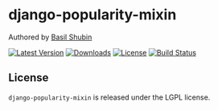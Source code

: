 
django-popularity-mixin
===

Authored by [Basil Shubin](https://github.com/bashu)

[![Latest Version](https://img.shields.io/pypi/v/django-popularity-mixin.svg)](https://pypi.python.org/pypi/django-popularity-mixin/)
[![Downloads](https://img.shields.io/pypi/dm/django-popularity-mixin.svg)](https://pypi.python.org/pypi/django-popularity-mixin/)
[![License](https://img.shields.io/github/license/bashu/django-popularity-mixin.svg)](https://pypi.python.org/pypi/django-popularity-mixin/)
[![Build Status](https://img.shields.io/travis/bashu/django-popularity-mixin.svg)](https://travis-ci.org/bashu/django-popularity-mixin/)

## License

`django-popularity-mixin` is released under the LGPL license.
